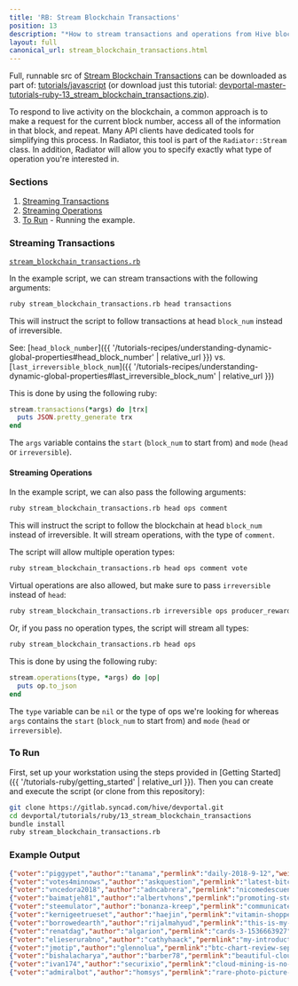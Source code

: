 ```yaml
---
title: 'RB: Stream Blockchain Transactions'
position: 13
description: "*How to stream transactions and operations from Hive blockchain.*"
layout: full
canonical_url: stream_blockchain_transactions.html
---
```

Full, runnable src of [Stream Blockchain Transactions](https://gitlab.syncad.com/hive/devportal/-/tree/master/tutorials/ruby/13_stream_blockchain_transactions) can be downloaded as part of: [tutorials/javascript](https://gitlab.syncad.com/hive/devportal/-/tree/master/tutorials/ruby) (or download just this tutorial: [devportal-master-tutorials-ruby-13_stream_blockchain_transactions.zip](https://gitlab.syncad.com/hive/devportal/-/archive/master/devportal-master.zip?path=tutorials/ruby/13_stream_blockchain_transactions)).

To respond to live activity on the blockchain, a common approach is to make a request for the current block number, access all of the information in that block, and repeat.  Many API clients have dedicated tools for simplifying this process.  In Radiator, this tool is part of the `Radiator::Stream` class.  In addition, Radiator will allow you to specify exactly what type of operation you're interested in.

### Sections

1. [Streaming Transactions](#streaming-transactions)
1. [Streaming Operations](#streaming-operations)
1. [To Run](#to-run) - Running the example.

### Streaming Transactions

[`stream_blockchain_transactions.rb`](https://gitlab.syncad.com/hive/devportal/-/blob/master/tutorials/ruby/13_stream_blockchain_transactions/stream_blockchain_transactions.rb)

In the example script, we can stream transactions with the following arguments:

```bash
ruby stream_blockchain_transactions.rb head transactions
```

This will instruct the script to follow transactions at head `block_num` instead of irreversible.

See: [`head_block_number`]({{ '/tutorials-recipes/understanding-dynamic-global-properties#head_block_number' | relative_url }}) vs. [`last_irreversible_block_num`]({{ '/tutorials-recipes/understanding-dynamic-global-properties#last_irreversible_block_num' | relative_url }})

This is done by using the following ruby:

```ruby
stream.transactions(*args) do |trx|
  puts JSON.pretty_generate trx
end
```

The `args` variable contains the `start` (`block_num` to start from) and `mode` (`head` or `irreversible`).

#### Streaming Operations

In the example script, we can also pass the following arguments:

```bash
ruby stream_blockchain_transactions.rb head ops comment
```

This will instruct the script to follow the blockchain at head `block_num` instead of irreversible.  It will stream operations, with the type of `comment`.

The script will allow multiple operation types:

```bash
ruby stream_blockchain_transactions.rb head ops comment vote
```

Virtual operations are also allowed, but make sure to pass `irreversible` instead of `head`:

```bash
ruby stream_blockchain_transactions.rb irreversible ops producer_reward author_reward
```

Or, if you pass no operation types, the script will stream all types:

```bash
ruby stream_blockchain_transactions.rb head ops
```

This is done by using the following ruby:

```ruby
stream.operations(type, *args) do |op|
  puts op.to_json
end
```

The `type` variable can be `nil` or the type of ops we're looking for whereas `args` contains the `start` (`block_num` to start from) and `mode` (`head` or `irreversible`).

### To Run

First, set up your workstation using the steps provided in [Getting Started]({{ '/tutorials-ruby/getting_started' | relative_url }}).  Then you can create and execute the script (or clone from this repository):

```bash
git clone https://gitlab.syncad.com/hive/devportal.git
cd devportal/tutorials/ruby/13_stream_blockchain_transactions
bundle install
ruby stream_blockchain_transactions.rb
```

### Example Output

```json
{"voter":"piggypet","author":"tanama","permlink":"daily-2018-9-12","weight":10000}
{"voter":"votes4minnows","author":"askquestion","permlink":"latest-bitcoin-price-and-news-update-13-09-2018","weight":250}
{"voter":"vncedora2018","author":"adncabrera","permlink":"nicomedescuentalacadadelreytanospoema-98jxnjsjzu","weight":10000}
{"voter":"baimatjeh81","author":"albertvhons","permlink":"promoting-steemit-post-via-proof-of-participation-pop","weight":10000}
{"voter":"steemulator","author":"bonanza-kreep","permlink":"communicate-and-travel-with-alfa-enzo-new-social-network","weight":10000}
{"voter":"kernigeetrueset","author":"haejin","permlink":"vitamin-shoppe-vsi-analysis","weight":10000}
{"voter":"borrowedearth","author":"rijalmahyud","permlink":"this-is-my-job","weight":10000}
{"voter":"renatdag","author":"algarion","permlink":"cards-3-1536663927","weight":10000}
{"voter":"elieserurabno","author":"cathyhaack","permlink":"my-introduction-hello-word-of-steemit","weight":10000}
{"voter":"jmotip","author":"glennolua","permlink":"btc-chart-review-sept-12-20-00-pst","weight":10000}
{"voter":"bishalacharya","author":"barber78","permlink":"beautiful-cloudformations","weight":10000}
{"voter":"ivan174","author":"securixio","permlink":"cloud-mining-is-no-longer-profitable","weight":10000}
{"voter":"admiralbot","author":"homsys","permlink":"rare-photo-picture-698-105","weight":-10000}
```
